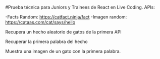 #Prueba técnica para Juniors y Trainees de React en Live Coding.
APIs:

-Facts Random: https://catfact.ninja/fact
-Imagen random: https://cataas.com/cat/says/hello

Recupera un hecho aleatorio de gatos de la primera API

Recuperar la primera palabra del hecho

Muestra una imagen de un gato con la primera palabra.